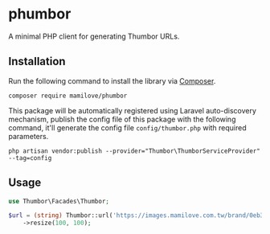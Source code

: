 # phumbor
A minimal PHP client for generating Thumbor URLs.

## Installation
Run the following command to install the library via [Composer](https://getcomposer.org/doc/).
```console
composer require mamilove/phumbor
```

This package will be automatically registered using Laravel auto-discovery mechanism, publish the config file of this package with the following command, it'll generate the config file `config/thumbor.php` with required parameters.
```console
php artisan vendor:publish --provider="Thumbor\ThumborServiceProvider" --tag=config
```

## Usage
```php
use Thumbor\Facades\Thumbor;

$url = (string) Thumbor::url('https://images.mamilove.com.tw/brand/0eb36102e3-1574845513.jpeg')
    ->resize(100, 100);
```
